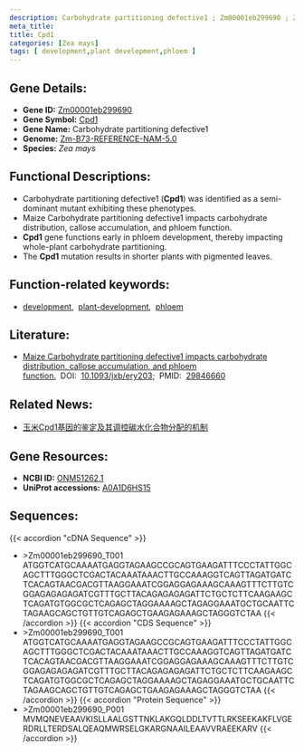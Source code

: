 ```yaml
---
description: Carbohydrate partitioning defective1 ; Zm00001eb299690 ; Zea mays
meta_title:
title: Cpd1
categories: [Zea mays]
tags: [ development,plant development,phloem ]
---
```


## Gene Details:
- **Gene ID:**	[Zm00001eb299690](https://www.maizegdb.org/gene_center/gene/Zm00001eb299690)
- **Gene Symbol:** <u>Cpd1</u>
- **Gene Name:** Carbohydrate partitioning defective1
- **Genome:** [Zm-B73-REFERENCE-NAM-5.0](https://www.maizegdb.org/genome/assembly/Zm-B73-REFERENCE-NAM-5.0)
- **Species:** *Zea mays*

## Functional Descriptions:
   - Carbohydrate partitioning defective1 (**Cpd1**) was identified as a semi-dominant mutant exhibiting these phenotypes.
   - Maize Carbohydrate partitioning defective1 impacts carbohydrate distribution, callose accumulation, and phloem function.
   - **Cpd1** gene functions early in phloem development, thereby impacting whole-plant carbohydrate partitioning.
   - The **Cpd1** mutation results in shorter plants with pigmented leaves.

## Function-related keywords:
- [development](/tags/development/),&nbsp;&nbsp;[plant-development](/tags/plant-development/),&nbsp;&nbsp;[phloem](/tags/phloem/)

## Literature:
   - [Maize Carbohydrate partitioning defective1 impacts carbohydrate distribution, callose accumulation, and phloem function.](https://academic.oup.com/jxb/article/69/16/3917/5006194?login=true)&nbsp;&nbsp;DOI:&nbsp;&nbsp;[10.1093/jxb/ery203](https://academic.oup.com/jxb/article/69/16/3917/5006194?login=true);&nbsp;&nbsp;PMID:&nbsp;&nbsp;[29846660](https://pubmed.ncbi.nlm.nih.gov/29846660/)

## Related News:
   - [玉米Cpd1基因的鉴定及其调控碳水化合物分配的机制](https://mp.weixin.qq.com/s?__biz=MzU3ODY3MDM0NA==&mid=2247488034&idx=4&sn=170ffaaa7d9c67166977ee790ad174a5&chksm=fd708845ca0701531fcdcf37215cfbc9fcfc33e08ce328d7cc71e25287fb720a0810457416bd&scene=27#wechat_redirect)

## Gene Resources:
- **NCBI ID:**  [ONM51262.1](https://www.ncbi.nlm.nih.gov/gene/?term=ONM51262.1)
- **UniProt accessions:** [A0A1D6HS15](https://www.uniprot.org/uniprotkb/A0A1D6HS15/entry)

## Sequences:
{{< accordion "cDNA Sequence" >}}
- \>Zm00001eb299690_T001
ATGGTCATGCAAAATGAGGTAGAAGCCGCAGTGAAGATTTCCCTATTGGCAGCTTTGGGCTCGACTACAAATAAACTTGCCAAAGGTCAGTTAGATGATCTCACAGTAACGACGTTAAGGAAATCGGAGGAGAAAGCAAAGTTTCTTGTCGGAGAGAGAGATCGTTTGCTTACAGAGAGAGATTCTGCTCTTCAAGAAGCTCAGATGTGGCGCTCAGAGCTAGGAAAAGCTAGAGGAAATGCTGCAATTCTAGAAGCAGCTGTTGTCAGAGCTGAAGAGAAAGCTAGGGTCTAA
{{< /accordion >}}
{{< accordion "CDS Sequence" >}}
- \>Zm00001eb299690_T001
ATGGTCATGCAAAATGAGGTAGAAGCCGCAGTGAAGATTTCCCTATTGGCAGCTTTGGGCTCGACTACAAATAAACTTGCCAAAGGTCAGTTAGATGATCTCACAGTAACGACGTTAAGGAAATCGGAGGAGAAAGCAAAGTTTCTTGTCGGAGAGAGAGATCGTTTGCTTACAGAGAGAGATTCTGCTCTTCAAGAAGCTCAGATGTGGCGCTCAGAGCTAGGAAAAGCTAGAGGAAATGCTGCAATTCTAGAAGCAGCTGTTGTCAGAGCTGAAGAGAAAGCTAGGGTCTAA
{{< /accordion >}}
{{< accordion "Protein Sequence" >}}
- \>Zm00001eb299690_P001
MVMQNEVEAAVKISLLAALGSTTNKLAKGQLDDLTVTTLRKSEEKAKFLVGERDRLLTERDSALQEAQMWRSELGKARGNAAILEAAVVRAEEKARV
{{< /accordion >}}
